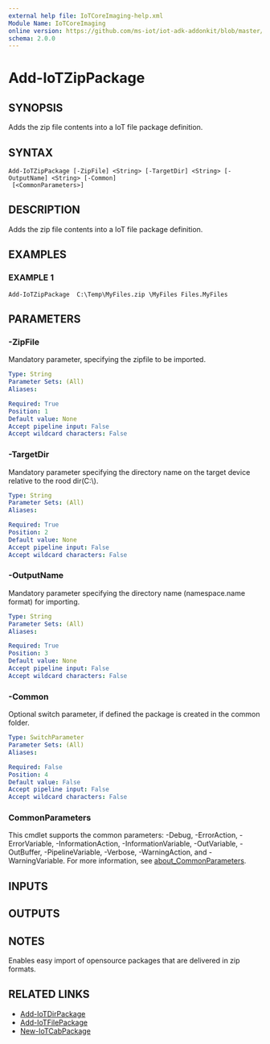 ```yaml
---
external help file: IoTCoreImaging-help.xml
Module Name: IoTCoreImaging
online version: https://github.com/ms-iot/iot-adk-addonkit/blob/master/Tools/IoTCoreImaging/Docs/Add-IoTZipPackage.md
schema: 2.0.0
---
```


# Add-IoTZipPackage

## SYNOPSIS
Adds the zip file contents into a IoT file package definition.

## SYNTAX

```
Add-IoTZipPackage [-ZipFile] <String> [-TargetDir] <String> [-OutputName] <String> [-Common]
 [<CommonParameters>]
```

## DESCRIPTION
Adds the zip file contents into a IoT file package definition.

## EXAMPLES

### EXAMPLE 1
```
Add-IoTZipPackage  C:\Temp\MyFiles.zip \MyFiles Files.MyFiles
```

## PARAMETERS

### -ZipFile
Mandatory parameter, specifying the zipfile to be imported.

```yaml
Type: String
Parameter Sets: (All)
Aliases:

Required: True
Position: 1
Default value: None
Accept pipeline input: False
Accept wildcard characters: False
```

### -TargetDir
Mandatory parameter specifying the directory name on the target device relative to the rood dir(C:\\).

```yaml
Type: String
Parameter Sets: (All)
Aliases:

Required: True
Position: 2
Default value: None
Accept pipeline input: False
Accept wildcard characters: False
```

### -OutputName
Mandatory parameter specifying the directory name (namespace.name format) for importing.

```yaml
Type: String
Parameter Sets: (All)
Aliases:

Required: True
Position: 3
Default value: None
Accept pipeline input: False
Accept wildcard characters: False
```

### -Common
Optional switch parameter, if defined the package is created in the common folder.

```yaml
Type: SwitchParameter
Parameter Sets: (All)
Aliases:

Required: False
Position: 4
Default value: False
Accept pipeline input: False
Accept wildcard characters: False
```

### CommonParameters
This cmdlet supports the common parameters: -Debug, -ErrorAction, -ErrorVariable, -InformationAction, -InformationVariable, -OutVariable, -OutBuffer, -PipelineVariable, -Verbose, -WarningAction, and -WarningVariable. For more information, see [about_CommonParameters](http://go.microsoft.com/fwlink/?LinkID=113216).

## INPUTS

## OUTPUTS

## NOTES
Enables easy import of opensource packages that are delivered in zip formats.

## RELATED LINKS

* [Add-IoTDirPackage](Add-IoTDirPackage.md)
* [Add-IoTFilePackage](Add-IoTFilePackage.md)
* [New-IoTCabPackage](New-IoTCabPackage.md)